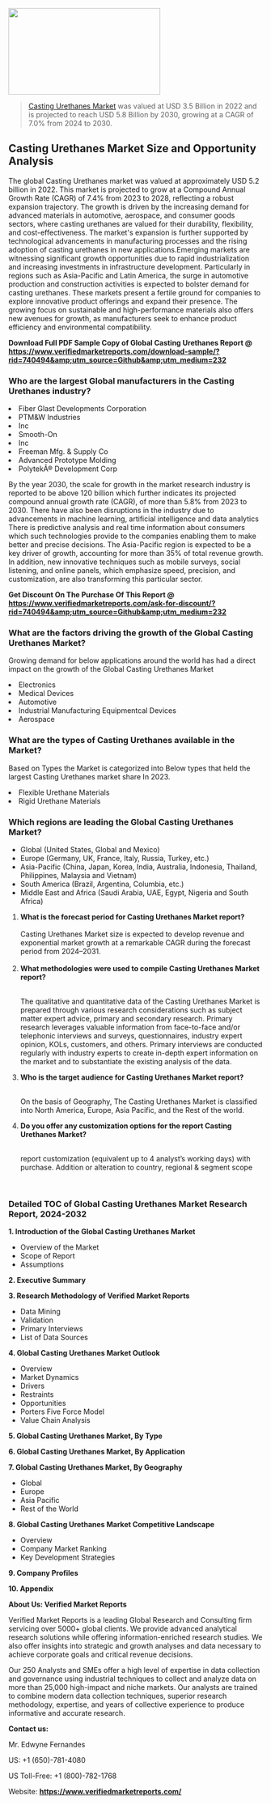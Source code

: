 
<img src="https://ffe5etoiles.com/wp-content/uploads/2024/12/MST1-300x171.png" alt="" width="300" height="171" class="alignnone size-medium wp-image-20088" /><blockquote><p><p><a href="https://www.verifiedmarketreports.com/download-sample/?rid=740494&utm_source=Github&utm_medium=232" target="_blank">Casting Urethanes Market</a> was valued at USD 3.5 Billion in 2022 and is projected to reach USD 5.8 Billion by 2030, growing at a CAGR of 7.0% from 2024 to 2030.</p></blockquote><p><h2>Casting Urethanes Market Size and Opportunity Analysis</h2>The global Casting Urethanes market was valued at approximately USD 5.2 billion in 2022. This market is projected to grow at a Compound Annual Growth Rate (CAGR) of 7.4% from 2023 to 2028, reflecting a robust expansion trajectory. The growth is driven by the increasing demand for advanced materials in automotive, aerospace, and consumer goods sectors, where casting urethanes are valued for their durability, flexibility, and cost-effectiveness. The market's expansion is further supported by technological advancements in manufacturing processes and the rising adoption of casting urethanes in new applications.Emerging markets are witnessing significant growth opportunities due to rapid industrialization and increasing investments in infrastructure development. Particularly in regions such as Asia-Pacific and Latin America, the surge in automotive production and construction activities is expected to bolster demand for casting urethanes. These markets present a fertile ground for companies to explore innovative product offerings and expand their presence. The growing focus on sustainable and high-performance materials also offers new avenues for growth, as manufacturers seek to enhance product efficiency and environmental compatibility.</p><p class=""><strong>Download Full PDF Sample Copy of Global Casting Urethanes Report @ <a href="https://www.verifiedmarketreports.com/download-sample/?rid=740494&amp;utm_source=Github&amp;utm_medium=232" target="_blank">https://www.verifiedmarketreports.com/download-sample/?rid=740494&amp;utm_source=Github&amp;utm_medium=232</a></strong></p><h3 id="" class="">Who are the largest Global manufacturers in the Casting Urethanes industry?</h3><p><li>Fiber Glast Developments Corporation</li><li> PTM&W Industries</li><li> Inc</li><li> Smooth-On</li><li> Inc</li><li> Freeman Mfg. & Supply Co</li><li> Advanced Prototype Molding</li><li> PolytekÂ® Development Corp</li></p><div class=""><div class="" dir="" data-message-author-role="" data-message-id="" data-message-model-slug=""><div class=""><div class=""><div class=""><div class="" dir="" data-message-author-role="" data-message-id="" data-message-model-slug=""><div class=""><div class=""><p>By the year 2030, the scale for growth in the market research industry is reported to be above 120 billion which further indicates its projected compound annual growth rate (CAGR), of more than 5.8% from 2023 to 2030. There have also been disruptions in the industry due to advancements in machine learning, artificial intelligence and data analytics There is predictive analysis and real time information about consumers which such technologies provide to the companies enabling them to make better and precise decisions. The Asia-Pacific region is expected to be a key driver of growth, accounting for more than 35% of total revenue growth. In addition, new innovative techniques such as mobile surveys, social listening, and online panels, which emphasize speed, precision, and customization, are also transforming this particular sector.</p><p><strong>Get Discount On The Purchase Of This Report @&nbsp; <a href="https://www.verifiedmarketreports.com/ask-for-discount/?rid=740494&amp;utm_source=Github&amp;utm_medium=232" target="_blank">https://www.verifiedmarketreports.com/ask-for-discount/?rid=740494&amp;utm_source=Github&amp;utm_medium=232</a></strong></p></div></div></div></div></div></div></div></div><h3 id="" class="">What are the factors driving the growth of the Global Casting Urethanes Market?</h3><p id="" class="">Growing demand for below applications around the world has had a direct impact on the growth of the Global Casting Urethanes Market</p><p id="" class=""><li>Electronics</li><li> Medical Devices</li><li> Automotive</li><li> Industrial Manufacturing Equipmentcal Devices</li><li> Aerospace</li></p><h3 id="" class="">What are the types of Casting Urethanes available in the Market?</h3><p id="" class="">Based on Types the Market is categorized into Below types that held the largest Casting Urethanes market share In 2023.</p><p id="" class=""><li>Flexible Urethane Materials</li><li> Rigid Urethane Materials</li></p><h3 id="" class="">Which regions are leading the Global Casting Urethanes Market?</h3><ul><li>Global (United States, Global and Mexico)</li><li>Europe (Germany, UK, France, Italy, Russia, Turkey, etc.)</li><li>Asia-Pacific (China, Japan, Korea, India, Australia, Indonesia, Thailand, Philippines, Malaysia and Vietnam)</li><li>South America (Brazil, Argentina, Columbia, etc.)</li><li>Middle East and Africa (Saudi Arabia, UAE, Egypt, Nigeria and South Africa)</li></ul><p><ol><li><strong>What is the forecast period for Casting Urethanes Market report?<br /></strong><br /><span data-sheets-root="1" data-sheets-value="{&quot;1&quot;:2,&quot;2&quot;:&quot;XXXX size is expected to develop revenue and exponential market growth at a remarkable CAGR during the forecast period from 2024&ndash;2030.&quot;}" data-sheets-userformat="{&quot;2&quot;:12674,&quot;4&quot;:{&quot;1&quot;:2,&quot;2&quot;:16776960},&quot;10&quot;:2,&quot;11&quot;:0,&quot;15&quot;:&quot;Arial&quot;,&quot;16&quot;:12}">Casting Urethanes Market size is expected to develop revenue and exponential market growth at a remarkable CAGR during the forecast period from 2024&ndash;2031.</span><br /><br /></li><li><strong>What methodologies were used to compile Casting Urethanes Market report?<br /><br /></strong><p>The qualitative and quantitative data of the&nbsp;Casting Urethanes Market is prepared through various research considerations such as subject matter expert advice, primary and secondary research. Primary research leverages valuable information from face-to-face and/or telephonic interviews and surveys, questionnaires, industry expert opinion, KOLs, customers, and others. Primary interviews are conducted regularly with industry experts to create in-depth expert information on the market and to substantiate the existing analysis of the data.&nbsp;</p></li><li><strong>Who is the target audience for Casting Urethanes Market report?<br /><br /></strong><p>On the basis of Geography, The&nbsp;Casting Urethanes Market is classified into North America, Europe, Asia Pacific, and the Rest of the world.</p></li><li><strong>Do you offer any customization options for the report Casting Urethanes Market?<br /><br /></strong><p>report customization (equivalent up to 4 analyst&rsquo;s working days) with purchase. Addition or alteration to country, regional &amp; segment scope</p><p>&nbsp;</p></li></ol></p><h3 id="" class="">Detailed TOC of Global Casting Urethanes Market Research Report, 2024-2032</h3><p id="" class=""><strong>1. Introduction of the Global Casting Urethanes Market</strong></p><ul><li>Overview of the Market</li><li>Scope of Report</li><li>Assumptions</li></ul><p id="" class=""><strong>2. Executive Summary</strong></p><p id="" class=""><strong>3. Research Methodology of&nbsp;Verified Market Reports</strong></p><ul><li>Data Mining</li><li>Validation</li><li>Primary Interviews</li><li>List of Data Sources</li></ul><p id="" class=""><strong>4. Global Casting Urethanes Market Outlook</strong></p><ul><li>Overview</li><li>Market Dynamics</li><li>Drivers</li><li>Restraints</li><li>Opportunities</li><li>Porters Five Force Model</li><li>Value Chain Analysis</li></ul><p id="" class=""><strong>5. Global Casting Urethanes Market, By&nbsp;Type</strong></p><p id="" class=""><strong>6. Global Casting Urethanes Market, By Application</strong></p><p id="" class=""><strong>7. Global Casting Urethanes Market, By Geography</strong></p><ul><li>Global</li><li>Europe</li><li>Asia Pacific</li><li>Rest of the World</li></ul><p id="" class=""><strong>8. Global Casting Urethanes Market Competitive Landscape</strong></p><ul><li>Overview</li><li>Company Market Ranking</li><li>Key Development Strategies</li></ul><p id="" class=""><strong>9. Company Profiles</strong></p><p id="" class=""><strong>10. Appendix</strong></p><p id="" class=""><strong>About Us: Verified Market Reports</strong></p><p id="" class="">Verified Market Reports is a leading Global Research and Consulting firm servicing over 5000+ global clients. We provide advanced analytical research solutions while offering information-enriched research studies. We also offer insights into strategic and growth analyses and data necessary to achieve corporate goals and critical revenue decisions.</p><p id="" class="">Our 250 Analysts and SMEs offer a high level of expertise in data collection and governance using industrial techniques to collect and analyze data on more than 25,000 high-impact and niche markets. Our analysts are trained to combine modern data collection techniques, superior research methodology, expertise, and years of collective experience to produce informative and accurate research.</p><p id="" class=""><strong>Contact us:</strong></p><p id="" class="">Mr. Edwyne Fernandes</p><p id="" class="">US: +1 (650)-781-4080</p><p id="" class="">US Toll-Free: +1 (800)-782-1768</p><p id="" class="">Website: <a target="" data-test-app-aware-link=""><strong>https://www.verifiedmarketreports.com/</strong></a></p>

